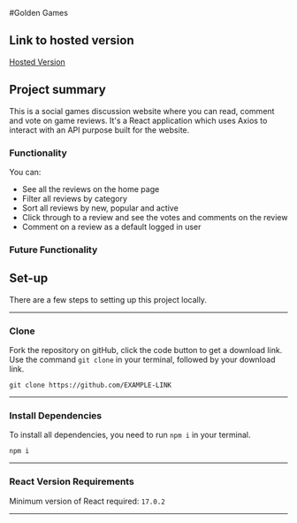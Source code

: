 #Golden Games

## Link to hosted version

[Hosted Version](https://golden-games.netlify.app/)

## Project summary

This is a social games discussion website where you can read, comment and vote on game reviews. It's a React application which uses Axios to interact with an API purpose built for the website.

### Functionality

You can:

- See all the reviews on the home page
- Filter all reviews by category
- Sort all reviews by new, popular and active
- Click through to a review and see the votes and comments on the review
- Comment on a review as a default logged in user

### Future Functionality

## Set-up

There are a few steps to setting up this project locally.

---

### Clone

Fork the repository on gitHub, click the code button to get a download link. Use the command `git clone` in your terminal, followed by your download link.

```
git clone https://github.com/EXAMPLE-LINK
```

---

### Install Dependencies

To install all dependencies, you need to run `npm i` in your terminal.

```
npm i
```

---

### React Version Requirements

Minimum version of React required: `17.0.2`

---
